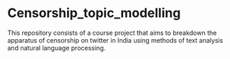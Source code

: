 # Censorship_topic_modelling
This repository consists of a course project that aims to breakdown the apparatus of censorship on twitter in India using methods of text analysis and natural language processing.
